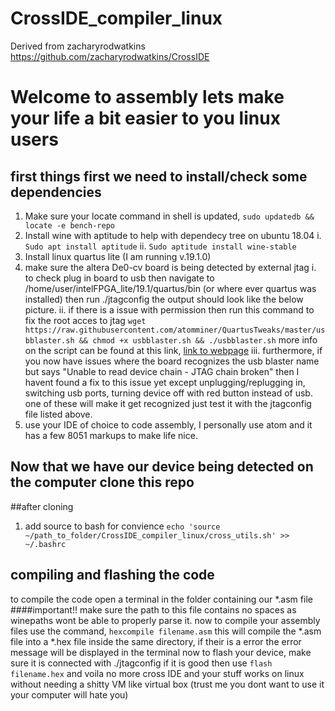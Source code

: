 # CrossIDE_compiler_linux
Derived from zacharyrodwatkins https://github.com/zacharyrodwatkins/CrossIDE


Welcome to assembly lets make your life a bit easier to you linux users
=======================================================================

first things first we need to install/check some dependencies
-------------------------------------------------------------
1. Make sure your locate command in shell is updated, `sudo updatedb && locate -e bench-repo`
2. Install wine with aptitude to help with dependecy tree on ubuntu 18.04
  i. `Sudo apt install aptitude`
  ii. `Sudo aptitude install wine-stable`
3. Install linux quartus lite (I am running v.19.1.0)
4. make sure the altera De0-cv board is being detected by external jtag
  i. to check plug in board to usb then navigate to /home/user/intelFPGA_lite/19.1/quartus/bin (or where ever quartus was installed) then run ./jtagconfig the output should look like the below picture.
  ii. if there is a issue with permission then run this command to fix the root acces to jtag `wget https://raw.githubusercontent.com/atomminer/QuartusTweaks/master/usbblaster.sh && chmod +x usbblaster.sh && ./usbblaster.sh`
  more info on the script can be found at this link, [link to webpage](https://blog.atomminer.com/fighting-altera-usb-blaster-on-ubuntu/)
  iii. furthermore, if you now have issues where the board recognizes the usb blaster name but says "Unable to read device chain - JTAG chain broken" then I havent found a fix to this issue yet except unplugging/replugging in, switching usb ports, turning device off with red button instead of usb. one of these will make it get recognized just test it with the jtagconfig file listed above.
5. use your IDE of choice to code assembly, I personally use atom and it has a few 8051 markups to make life nice.

Now that we have our device being detected on the computer clone this repo 
-------------------------------------------------------------------------
##after cloning
1. add source to bash for convience `echo 'source ~/path_to_folder/CrossIDE_compiler_linux/cross_utils.sh' >> ~/.bashrc `

compiling and flashing the code
--------------------------------
to compile the code open a terminal in the folder containing our *.asm file 
####important!! make sure the path to this file contains no spaces as winepaths wont be able to properly parse it.
now to compile your assembly files use the command,
`hexcompile filename.asm`
this will compile the *.asm file into a *.hex file inside the same directory, if their is a error the error message will be displayed in the terminal
now to flash your device, make sure it is connected with ./jtagconfig if it is good then use 
`flash filename.hex`
and voila no more cross IDE and your stuff works on linux without needing a shitty VM like virtual box (trust me you dont want to use it your computer will hate you)


  
  

